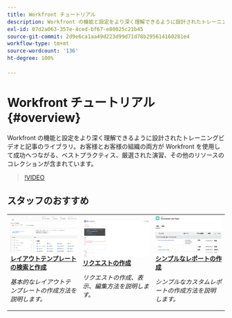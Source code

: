 ```yaml
---
title: Workfront チュートリアル
description: Workfront の機能と設定をより深く理解できるように設計されたトレーニングビデオと記事のライブラリ。お客様とお客様の組織の両方が Workfront を使用して成功へつながる、ベストプラクティス、厳選された演習、その他のリソースのコレクションが含まれています。
exl-id: 07d2a063-357e-4ced-bf67-e80025c21b45
source-git-commit: 2d9e6ca1aa49d223d99d71d78b295614160281e4
workflow-type: tm+mt
source-wordcount: '136'
ht-degree: 100%

---
```


# Workfront チュートリアル {#overview}

Workfront の機能と設定をより深く理解できるように設計されたトレーニングビデオと記事のライブラリ。お客様とお客様の組織の両方が Workfront を使用して成功へつながる、ベストプラクティス、厳選された演習、その他のリソースのコレクションが含まれています。

>[!VIDEO](https://video.tv.adobe.com/v/3422439/?quality=12&learn=on&enablevpops&captions=jpn)

<!-- 

This is the landing page of the user guide. It should be the first list item in the TOC.md file. 
See other user landing pages to get ideas. 

-->


<div id="recs-overview-body-1"></div>
<div id="recs-overview-body-2"></div>
<div id="recs-overview-body-3"></div>
<div id="recs-overview-body-4"></div>
<div id="recs-overview-body-5"></div>
<div id="recs-overview-body-6"></div>

<div id="staff-picks-section">

## スタッフのおすすめ

<table style="margin-top: 0 !important">
  <tr>
   <td>
      <a href="/help/administration-and-setup/layout-templates/find-layout-templates.md">
      <img alt="レイアウトテンプレートの検索と作成" src="/help/assets/ltemp_01.png"/>
      </a>
      <div>
         <a href="/help/administration-and-setup/layout-templates/find-layout-templates.md"><strong>レイアウトテンプレートの検索と作成</strong></a>
      </div>
      <p>
         <em>基本的なレイアウトテンプレートの作成方法を説明します。</em>
      </p>
    </td>
   <td>
      <a href="/help/manage-work/issues-requests/make-a-request.md">
      <img alt="リクエストの作成" src="/help/assets/nrequest_01.png"/>
      </a>
      <div>
         <a href="/help/manage-work/issues-requests/make-a-request.md"><strong>リクエストの作成</strong></a>
      </div>
      <p>
         <em>リクエストの作成、表示、編集方法を説明します。</em>
      </p>

<td>
      <a href="/help/reporting/basic-reporting/create-a-simple-report.md">
      <img alt="シンプルなレポートの作成" src="/help/assets/sreport_01.png"/>
      </a>
      <div>
         <a href="/help/reporting/basic-reporting/create-a-simple-report.md"><strong>シンプルなレポートの作成</strong></a>
      </div>
      <p>
         <em>シンプルなカスタムレポートの作成方法を説明します。</em>
      </p>
    </td>
  </tr>
</table>

</div>

